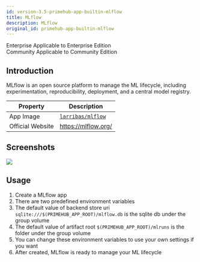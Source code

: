 ```yaml
---
id: version-3.5-primehub-app-builtin-mlflow
title: MLflow
description: MLflow
original_id: primehub-app-builtin-mlflow
---
```

<div class="label-sect">
  <div class="ee-only tooltip">Enterprise
    <span class="tooltiptext">Applicable to Enterprise Edition</span>
  </div>
  <div class="ce-only tooltip">Community
    <span class="tooltiptext">Applicable to Community Edition</span>
  </div>
</div>

## Introduction

MLflow is an open source platform to manage the ML lifecycle, including experimentation, reproducibility, deployment, and a central model registry.

Property    | Description
------------|------
App Image | [`larribas/mlflow`](https://hub.docker.com/r/larribas/mlflow)
Official Website  | https://mlflow.org/

## Screenshots
![](assets/primehub-app-builtin-mlflow.png)

## Usage

1. Create a MLflow app
1. There are two predefined environment variables
1. The default value of backend store uri `sqlite:///$(PRIMEHUB_APP_ROOT)/mlflow.db` is the sqlite db under the group volume
1. The default value of artifact root `$(PRIMEHUB_APP_ROOT)/mlruns` is the folder under the group volume
1. You can change these environment variables to use your own settings if you want
1. After created, MLflow is ready to manage your ML lifecycle
